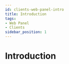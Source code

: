 ```yaml
---
id: clients-web-panel-intro
title: Introduction
tags:
- Web Panel
- Clients
sidebar_position: 1
---
```

# Introduction

